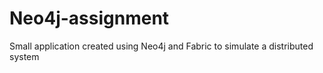 # Neo4j-assignment
Small application created using Neo4j and Fabric to simulate a distributed system
